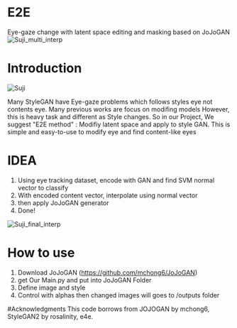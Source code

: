 # E2E
Eye-gaze change with latent space editing and masking based on JoJoGAN
![Suji_multi_interp](https://github.com/user-attachments/assets/3dc9d4af-bbad-42d5-893a-345f7aaa67a4)

# Introduction
![Suji](https://github.com/user-attachments/assets/6b650c58-4775-4e13-a97d-e5b1077b2bcc)

Many StyleGAN  have Eye-gaze problems which follows styles eye not contents eye. Many previous works are focus on modifing models However, this is heavy task and different as Style changes.
So in our Project, We suggest "E2E method" : Modifiy latent space and apply to style GAN. This is simple and easy-to-use to modify eye and find content-like eyes



# IDEA
1. Using eye tracking dataset, encode with GAN and find SVM normal vector to classify
2. With encoded content vector, interpolate using normal vector
3. then apply JoJoGAN generator
4. Done!

![Suji_final_interp](https://github.com/user-attachments/assets/8ef36158-d79f-403e-b25c-4c1129173bbc)


# How to use
1. Download JoJoGAN (https://github.com/mchong6/JoJoGAN)
2. get Our Main.py and put into JoJoGAN Folder
3. Define image and style
4. Control with alphas then changed images will goes to /outputs folder

#Acknowledgments
This code borrows from JOJOGAN by mchong6, StyleGAN2 by rosalinity, e4e.


